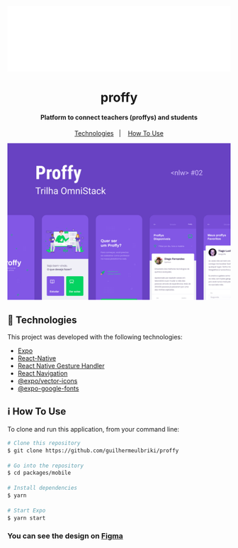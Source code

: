 <h1 align="center" >
  <img alt="Magia da patinação" src="./assets/logo.svg" />
  <br>
  <br>
  proffy
</h1>

<h4 align="center">
  Platform to connect teachers (proffys) and students
</h4>

<p align="center">
  <a href="#rocket-technologies">Technologies</a>&nbsp;&nbsp;&nbsp;|&nbsp;&nbsp;&nbsp;
  <a href="#information_source-how-to-use">How To Use</a>
</p>

<p align="center">
  <img alt="App Demo" src="./assets/ui.png">
</p>

## :rocket: Technologies

This project was developed with the following technologies:

-  [Expo](https://expo.io/)
-  [React-Native](https://facebook.github.io/react-native/)
-  [React Native Gesture Handler](https://kmagiera.github.io/react-native-gesture-handler/)
-  [React Navigation](https://reactnavigation.org/)
-  [@expo/vector-icons](https://expo.github.io/vector-icons/)
-  [@expo-google-fonts](https://github.com/expo/google-fonts/)

## :information_source: How To Use

To clone and run this application, from your command line:

```bash
# Clone this repository
$ git clone https://github.com/guilhermeulbriki/proffy

# Go into the repository
$ cd packages/mobile

# Install dependencies
$ yarn

# Start Expo
$ yarn start
```

<h3>
  You can see the design on <a href="https://www.figma.com/file/e33KvgUpFdunXxJjHnK7CG/Proffy-Mobile">Figma</a>
</h3>
